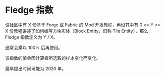 # Fledge 指数

设社区中有 X 份基于 Forge 或 Fabric 的 Mod 开发教程，再设其中有 0 <= Y <= X 份教程讲述了如何编写方块实体（Block Entity，旧称 Tile Entity），那么 Fledge 指数定义为 Y / X。

通常会乘以 100% 后再使用。

该指数的值会因计算者所选取的样本变化而变化。

最早提出时间可能为 2020 年。
